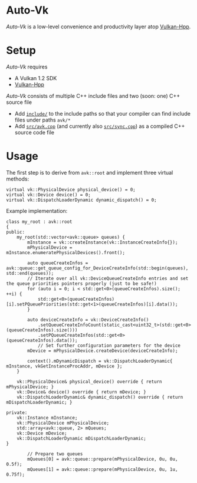 # Auto-Vk

_Auto-Vk_ is a low-level convenience and productivity layer atop [Vulkan-Hpp](https://github.com/KhronosGroup/Vulkan-Hpp). 

# Setup

_Auto-Vk_ requires
* A Vulkan 1.2 SDK
* [Vulkan-Hpp](https://github.com/KhronosGroup/Vulkan-Hpp)

_Auto-Vk_ consists of multiple C++ include files and two (soon: one) C++ source file
* Add [`include/`](include/) to the include paths so that your compiler can find include files under paths `avk/*`
* Add [`src/avk.cpp`](src/avk.cpp) (and currently also [`src/sync.cpp`](src/sync.cpp)) as a compiled C++ source code file

# Usage

The first step is to derive from `avk::root` and implement three virtual methods:
``` 
virtual vk::PhysicalDevice physical_device() = 0;
virtual vk::Device device() = 0;
virtual vk::DispatchLoaderDynamic dynamic_dispatch() = 0;
```

Example implementation:
```
class my_root : avk::root
{
public:
    my_root(std::vector<avk::queue> queues) { 
        mInstance = vk::createInstance(vk::InstanceCreateInfo{}); 
        mPhysicalDevice = mInstance.enumeratePhysicalDevices().front();
        
		auto queueCreateInfos = avk::queue::get_queue_config_for_DeviceCreateInfo(std::begin(queues), std::end(queues));
		// Iterate over all vk::DeviceQueueCreateInfo entries and set the queue priorities pointers properly (just to be safe!)
		for (auto i = 0; i < std::get<0>(queueCreateInfos).size(); ++i) {
			std::get<0>(queueCreateInfos)[i].setPQueuePriorities(std::get<1>(queueCreateInfos)[i].data());
		}
        
        auto deviceCreateInfo = vk::DeviceCreateInfo()
			.setQueueCreateInfoCount(static_cast<uint32_t>(std::get<0>(queueCreateInfos).size()))
			.setPQueueCreateInfos(std::get<0>(queueCreateInfos).data());
            // Set further configuration parameters for the device
        mDevice = mPhysicalDevice.createDevice(deviceCreateInfo);
        
        context().mDynamicDispatch = vk::DispatchLoaderDynamic{ mInstance, vkGetInstanceProcAddr, mDevice };
    }
    
    vk::PhysicalDevice& physical_device() override { return mPhysicalDevice; }
    vk::Device& device() override { return mDevice; }
    vk::DispatchLoaderDynamic& dynamic_dispatch() override { return mDispatchLoaderDynamic; }
    
private:
    vk::Instance mInstance;
    vk::PhysicalDevice mPhysicalDevice;
    std::array<avk::queue, 2> mQueues;
    vk::Device mDevice;
    vk::DispatchLoaderDynamic mDispatchLoaderDynamic;
}
``` 

```
        // Prepare two queues
        mQueues[0] = avk::queue::prepare(mPhysicalDevice, 0u, 0u, 0.5f);
        mQueues[1] = avk::queue::prepare(mPhysicalDevice, 0u, 1u, 0.75f);
```
